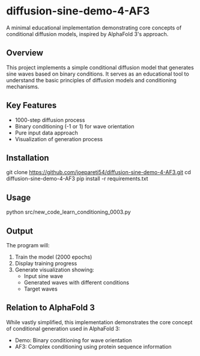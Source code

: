 # diffusion-sine-demo-4-AF3

A minimal educational implementation demonstrating core concepts of conditional diffusion models, inspired by AlphaFold 3's approach.

## Overview
This project implements a simple conditional diffusion model that generates sine waves based on binary conditions. It serves as an educational tool to understand the basic principles of diffusion models and conditioning mechanisms.

## Key Features
- 1000-step diffusion process
- Binary conditioning (-1 or 1) for wave orientation
- Pure input data approach
- Visualization of generation process

## Installation
git clone https://github.com/joepareti54/diffusion-sine-demo-4-AF3.git
cd diffusion-sine-demo-4-AF3
pip install -r requirements.txt

## Usage
python src/new_code_learn_conditioning_0003.py

## Output
The program will:

1. Train the model (2000 epochs)
2. Display training progress
3. Generate visualization showing:
	- Input sine wave
	- Generated waves with different conditions
	- Target waves

## Relation to AlphaFold 3
While vastly simplified, this implementation demonstrates the core concept of conditional generation used in AlphaFold 3:

- Demo: Binary conditioning for wave orientation
- AF3: Complex conditioning using protein sequence information
